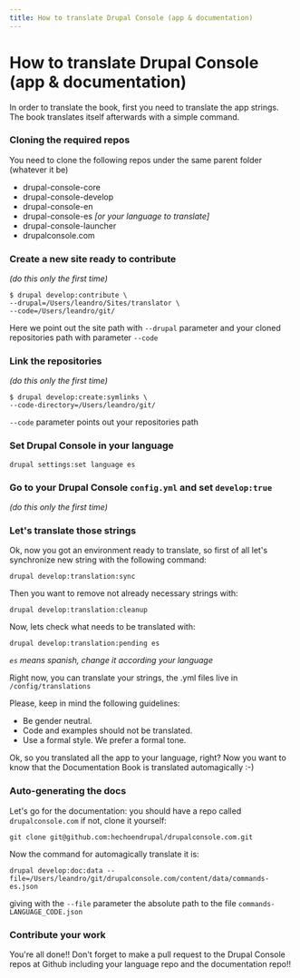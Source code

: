 ```yaml
---
title: How to translate Drupal Console (app & documentation)
---
```

# How to translate Drupal Console (app & documentation)

In order to translate the book, first you need to translate the app strings. 
The book translates itself afterwards with a simple command.

### Cloning the required repos

You need to clone the following repos under the same parent folder (whatever it be)

- drupal-console-core
- drupal-console-develop
- drupal-console-en
- drupal-console-es _[or your language to translate]_
- drupal-console-launcher
- drupalconsole.com

### Create a new site ready to contribute
_(do this only the first time)_

```
$ drupal develop:contribute \
--drupal=/Users/leandro/Sites/translator \
--code=/Users/leandro/git/
```

Here we point out the site path with `--drupal` parameter and your cloned repositories path with parameter `--code`

### Link the repositories
_(do this only the first time)_

```
$ drupal develop:create:symlinks \
--code-directory=/Users/leandro/git/
```

`--code` parameter points out your repositories path

### Set Drupal Console in your language
`drupal settings:set language es`

### Go to your Drupal Console `config.yml` and set `develop:true`
_(do this only the first time)_


### Let's translate those strings

Ok, now you got an environment ready to translate, so first of all let's synchronize new string with the following command:

```
drupal develop:translation:sync
```

Then you want to remove not already necessary strings with:

```
drupal develop:translation:cleanup
```

Now, lets check what needs to be translated with:

```
drupal develop:translation:pending es
```

_`es` means spanish, change it according your language_

Right now, you can translate your strings, the .yml files live in `/config/translations`

Please, keep in mind the following guidelines:

- Be gender neutral.
- Code and examples should not be translated.
- Use a formal style. We prefer a formal tone.

Ok, so you translated all the app to your language, right? Now you want to know that the Documentation Book is translated automagically :-)

### Auto-generating the docs
Let's go for the documentation: you should have a repo called `drupalconsole.com` if not, clone it yourself:

```
git clone git@github.com:hechoendrupal/drupalconsole.com.git
```

Now the command for automagically translate it is:

```
drupal develop:doc:data --file=/Users/leandro/git/drupalconsole.com/content/data/commands-es.json
```

giving with the `--file` parameter the absolute path to the file `commands-LANGUAGE_CODE.json`

### Contribute your work
You're all done!!
Don't forget to make a pull request to the Drupal Console repos at Github including your language repo and the documentation repo!!
